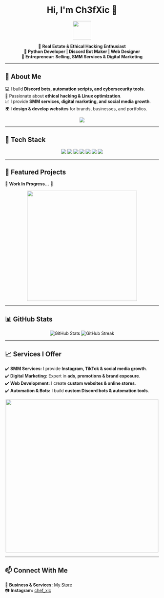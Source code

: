 <h1 align="center">Hi, I'm Ch3fXic 👋</h1>  

<p align="center">
  <img src="https://i.gifer.com/47tj.gif" width="60px">
</p>

<p align="center">
  🔹 <b>Real Estate & Ethical Hacking Enthusiast</b> <br>
  🔹 <b>Python Developer | Discord Bot Maker | Web Designer</b> <br>
  🔹 <b>Entrepreneur: Selling, SMM Services & Digital Marketing</b>  
</p>

---

## 🚀 About Me  
💻 I build **Discord bots, automation scripts, and cybersecurity tools**.  
🌱 Passionate about **ethical hacking & Linux optimization**.  
📈 I provide **SMM services, digital marketing, and social media growth**.  
🌍 I **design & develop websites** for brands, businesses, and portfolios.  

<p align="center">
  <img src="https://i.gifer.com/3BBS.gif"600px">
</p>

---

## 🔧 Tech Stack  
<p align="center">
  <img src="https://img.shields.io/badge/Python-FFC0CB?style=for-the-badge&logo=python&logoColor=black">
  <img src="https://img.shields.io/badge/Linux-DC143C?style=for-the-badge&logo=linux&logoColor=white">
  <img src="https://img.shields.io/badge/HTML-FFFFFF?style=for-the-badge&logo=html5&logoColor=black">
  <img src="https://img.shields.io/badge/CSS-8B0000?style=for-the-badge&logo=css3&logoColor=white">
  <img src="https://img.shields.io/badge/JavaScript-2F2F2F?style=for-the-badge&logo=javascript&logoColor=FFD700">
  <img src="https://img.shields.io/badge/Git-000000?style=for-the-badge&logo=git&logoColor=white">
  <img src="https://img.shields.io/badge/Marketing-FF4500?style=for-the-badge&logo=Google%20Ads&logoColor=white">
</p>

---

## 🌟 Featured Projects  
🚧 **Work In Progress...** 🚀  

<p align="center">
  <img src="https://64.media.tumblr.com/39ba5b470675be51efe7ee2ba6d016c0/tumblr_mveg591HN21sjpsuyo1_500.gif" width="360px">
</p>

---

## 📊 GitHub Stats  
<p align="center">
  <img src="https://github-readme-stats.vercel.app/api?username=yourusername&show_icons=true&theme=radical&title_color=DC143C&text_color=FFC0CB&icon_color=FFFFFF&bg_color=2F2F2F" alt="GitHub Stats">
  <img src="https://github-readme-streak-stats.herokuapp.com/?user=yourusername&theme=radical&background=2F2F2F&stroke=FFFFFF&ring=DC143C&fire=FF4500&currStreakLabel=FFC0CB" alt="GitHub Streak">
</p>

---

## 📈 Services I Offer  
✔️ **SMM Services:** I provide **Instagram, TikTok & social media growth**.  
✔️ **Digital Marketing:** Expert in **ads, promotions & brand exposure**.  
✔️ **Web Development:** I create **custom websites & online stores**.  
✔️ **Automation & Bots:** I build **custom Discord bots & automation tools**.  

<p align="center">
  <img src="https://i.gifer.com/XOsa.gif" width="500px">
</p>

---

## 📫 Connect With Me  
💼 **Business & Services:** [My Store](https://beacons.ai/k3nt_4)  
📷 **Instagram:** [chef_xic](https://instagram.com/chef_xic)  
